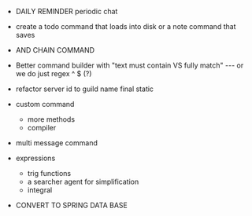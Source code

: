 * DAILY REMINDER periodic chat
* create a todo command that loads into disk or a note command that saves
* AND CHAIN COMMAND
* Better command builder with "text must contain VS fully match" --- or we do just regex ^ $ (?)
* refactor server id to guild name final static

* custom command
  * more methods
  * compiler

* multi message command

* expressions
  * trig functions
  * a searcher agent for simplification
  * integral

* CONVERT TO SPRING DATA BASE

